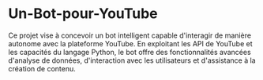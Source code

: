 # Un-Bot-pour-YouTube
Ce projet vise à concevoir un bot intelligent capable d'interagir de manière autonome avec la plateforme YouTube. En exploitant les API de YouTube et les capacités du langage Python, le bot offre des fonctionnalités avancées d'analyse de données, d'interaction avec les utilisateurs et d'assistance à la création de contenu.
